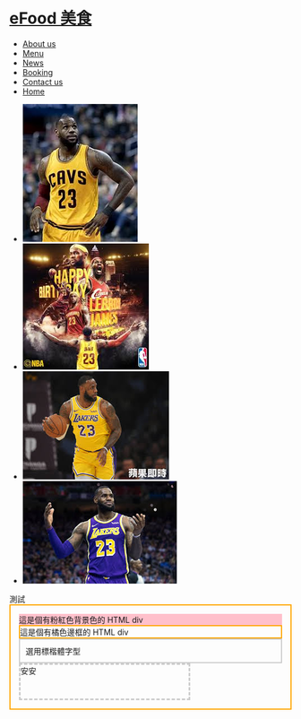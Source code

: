 <div id="header">
  <div class="container">
    <h1><a href="index.html" title="eFood 首頁" id="logo">eFood 美食</a></h1>
    <div id="nav">
      <ul><li><a href="about.html" title="關於我們">About us</a></li><li><a href="menu.html" title="餐飲目錄">Menu</a></li><li><a href="news.html" title="最新消息">News</a></li><li><a href="booking.html" title="線上訂位">Booking</a></li><li><a href="contact.html" title="聯絡我們">Contact us</a></li><li class="home"><a href="index.html" title="回首頁">Home</a></li></ul>
    </div>
  </div>
  <div id="banner">
    <ul class="bxslider">
      <li><img src="1.jpg" alt="pic" /></li>
      <li><img src="2.jpg" alt="pic" /></li>
      <li><img src="3.jpg" alt="pic" /></li>
      <li><img src="4.jpg" alt="pic" /></li>
    </ul>
  </div>
測試
<div style="border:2px orange solid;padding:15px;">
<div style="background-color:pink;">這是個有粉紅色背景色的 HTML div
  
  
  
  
</div>



<div style="border:2px orange solid;">這是個有橘色邊框的 HTML div</div>
 


<div style="font-family:DFKai-sb;border:2px #ccc solid;padding:10px;">選用標楷體字型</div>


<div style="width:300px;height:60px;border:3px #cccccc dashed;">         安安</div>





